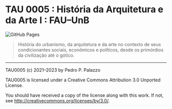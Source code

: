 # TAU 0005 : História da Arquitetura e da Arte I : FAU–UnB #

![GitHub Pages](https://github.com/p3palazzo/TAU0006/actions/workflows/jekyll-gh-pages.yml/badge.svg)

> História do urbanismo, da arquitetura e da arte no contexto de seus
> condicionantes sociais, econômicos e políticos, desde os primórdios da
> civilização até o gótico.

* * *

 TAU0005 (c) 2021–2023 by Pedro P. Palazzo
 
 TAU0005 is licensed under a
 Creative Commons Attribution 3.0 Unported License.
 
 You should have received a copy of the license along with this
 work.  If not, see <http://creativecommons.org/licenses/by/3.0/>.
